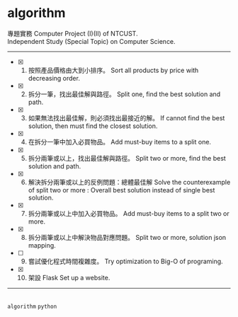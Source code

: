 # algorithm

專題實務 Computer Project (I)(II) of NTCUST.<br>
Independent Study (Special Topic) on Computer Science.<br>

---
- [x] 1. 按照產品價格由大到小排序。
Sort all products by price with decreasing order.

- [x] 2. 拆分一筆，找出最佳解與路徑。
Split one, find the best solution and path.

- [x] 3. 如果無法找出最佳解，則必須找出最接近的解。
If cannot find the best solution, then must find the closest solution.

- [x] 4. 在拆分一筆中加入必買物品。
Add must-buy items to a split one.

- [x] 5. 拆分兩筆或以上，找出最佳解與路徑。
Split two or more, find the best solution and path.

- [x] 6. 解決拆分兩筆或以上的反例問題：總體最佳解
Solve the counterexample of split two or more : Overall best solution instead of single best solution.

- [x] 7. 拆分兩筆或以上中加入必買物品。
Add must-buy items to a split two or more.

- [x] 8. 拆分兩筆或以上中解決物品對應問題。
Split two or more, solution json mapping.

- [ ] 9. 嘗試優化程式時間複雜度。
Try optimization to Big-O of programing.

- [x] 10. 架設 Flask 
Set up a website.
---

<br> `algorithm` `python`
